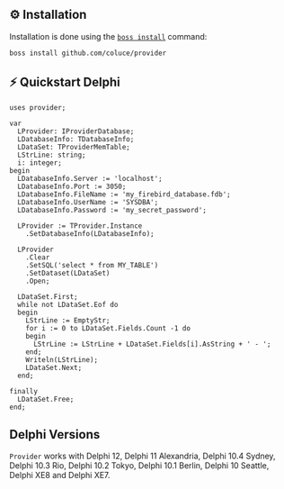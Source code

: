## ⚙️ Installation
Installation is done using the [`boss install`](https://github.com/HashLoad/boss) command:
``` sh
boss install github.com/coluce/provider
```

## ⚡️ Quickstart Delphi
```delphi
uses provider;

var
  LProvider: IProviderDatabase;
  LDatabaseInfo: TDatabaseInfo;
  LDataSet: TProviderMemTable; 
  LStrLine: string;  
  i: integer;  
begin
  LDatabaseInfo.Server := 'localhost';
  LDatabaseInfo.Port := 3050;
  LDatabaseInfo.FileName := 'my_firebird_database.fdb';
  LDatabaseInfo.UserName := 'SYSDBA';
  LDatabaseInfo.Password := 'my_secret_password';

  LProvider := TProvider.Instance
	.SetDatabaseInfo(LDatabaseInfo);
	
  LProvider	
	.Clear
	.SetSQL('select * from MY_TABLE')
	.SetDataset(LDataSet)
	.Open;

  LDataSet.First;
  while not LDataSet.Eof do
  begin
    LStrLine := EmptyStr;
    for i := 0 to LDataSet.Fields.Count -1 do
    begin
	  LStrLine := LStrLine + LDataSet.Fields[i].AsString + ' - ';
	end;
	Writeln(LStrLine);
	LDataSet.Next;
  end;  

finally
  LDataSet.Free;
end;

```

## Delphi Versions
`Provider` works with Delphi 12, Delphi 11 Alexandria, Delphi 10.4 Sydney, Delphi 10.3 Rio, Delphi 10.2 Tokyo, Delphi 10.1 Berlin, Delphi 10 Seattle, Delphi XE8 and Delphi XE7.